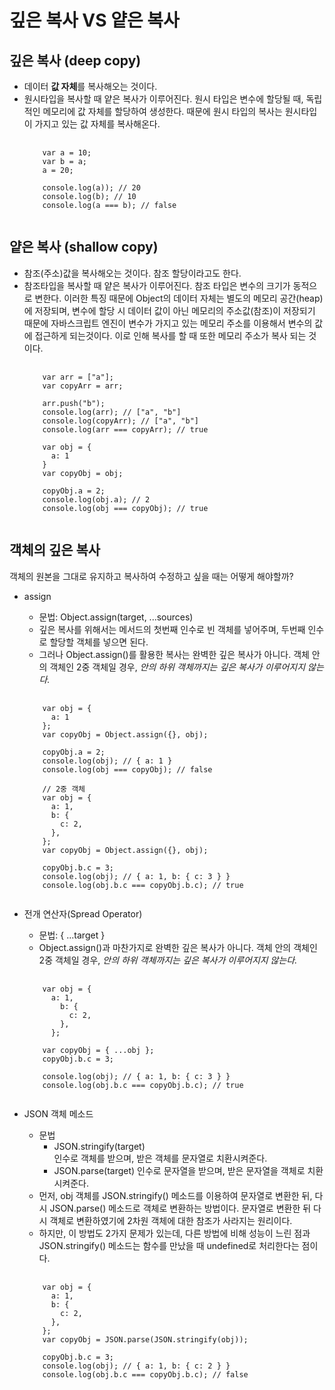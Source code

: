 # 깊은 복사 VS 얕은 복사
## 깊은 복사 (deep copy)
* 데이터 **값 자체**를 복사해오는 것이다.
* 원시타입을 복사할 때 얕은 복사가 이루어진다. 원시 타입은 변수에 할당될 때, 독립적인 메모리에 값 자체를 할당하여 생성한다. 때문에 원시 타입의 복사는 원시타입이 가지고 있는 값 자체를 복사해온다.
  <pre>
    <code>
      var a = 10;
      var b = a;
      a = 20;
      
      console.log(a)); // 20
      console.log(b); // 10
      console.log(a === b); // false
    </code>
  </pre>


## 얕은 복사 (shallow copy)
* 참조(주소)값을 복사해오는 것이다. 참조 할당이라고도 한다.
* 참조타입을 복사할 때 얕은 복사가 이루어진다. 참조 타입은 변수의 크기가 동적으로 변한다. 이러한 특징 때문에 Object의 데이터 자체는 별도의 메모리 공간(heap)에 저장되며, 변수에 할당 시 데이터 값이 아닌 메모리의 주소값(참조)이 저장되기 때문에 자바스크립트 엔진이 변수가 가지고 있는 메모리 주소를 이용해서 변수의 값에 접근하게 되는것이다. 이로 인해 복사를 할 때 또한 메모리 주소가 복사 되는 것이다.
  <pre>
    <code>
      var arr = ["a"];
      var copyArr = arr;
      
      arr.push("b");
      console.log(arr); // ["a", "b"]
      console.log(copyArr); // ["a", "b"]
      console.log(arr === copyArr); // true
      
      var obj = {
        a: 1
      }
      var copyObj = obj;
      
      copyObj.a = 2;
      console.log(obj.a); // 2
      console.log(obj === copyObj); // true
    </code>
  </pre>


## 객체의 깊은 복사
객체의 원본을 그대로 유지하고 복사하여 수정하고 싶을 때는 어떻게 해야할까?
* assign
  * 문법: Object.assign(target, ...sources)
  * 깊은 복사를 위해서는 메서드의 첫번째 인수로 빈 객체를 넣어주며, 두번째 인수로 할당할 객체를 넣으면 된다.
  * 그러나 Object.assign()를 활용한 복사는 완벽한 깊은 복사가 아니다. 객체 안의 객체인 2중 객체일 경우, *안의 하위 객체까지는 깊은 복사가 이루어지지 않는다.*
  <pre>
    <code>
      var obj = {
        a: 1
      };
      var copyObj = Object.assign({}, obj);
      
      copyObj.a = 2;
      console.log(obj); // { a: 1 }
      console.log(obj === copyObj); // false
      
      // 2중 객체
      var obj = {
        a: 1,
        b: {
          c: 2,
        },
      };
      var copyObj = Object.assign({}, obj);
      
      copyObj.b.c = 3;
      console.log(obj); // { a: 1, b: { c: 3 } }
      console.log(obj.b.c === copyObj.b.c); // true
    </code>
  </pre>

* 전개 연산자(Spread Operator)
  * 문법: { ...target }
  * Object.assign()과 마찬가지로 완벽한 깊은 복사가 아니다. 객체 안의 객체인 2중 객체일 경우, *안의 하위 객체까지는 깊은 복사가 이루어지지 않는다.*
  <pre>
    <code>
      var obj = {
        a: 1,
          b: {
            c: 2,
          },
        };
        
      var copyObj = { ...obj };
      copyObj.b.c = 3;
      
      console.log(obj); // { a: 1, b: { c: 3 } }
      console.log(obj.b.c === copyObj.b.c); // true
    </code>
  </pre>

* JSON 객체 메소드
  * 문법  
    * JSON.stringify(target)  
    인수로 객체를 받으며, 받은 객체를 문자열로 치환시켜준다.
    * JSON.parse(target)
    인수로 문자열을 받으며, 받은 문자열을 객체로 치환시켜준다.
  * 먼저, obj 객체를 JSON.stringify() 메소드를 이용하여 문자열로 변환한 뒤, 다시 JSON.parse() 메소드로 객체로 변환하는 방법이다. 문자열로 변환한 뒤 다시 객체로 변환하였기에 2차원 객체에 대한 참조가 사라지는 원리이다.
  * 하지만, 이 방법도 2가지 문제가 있는데, 다른 방법에 비해 성능이 느린 점과 JSON.stringify() 메소드는 함수를 만났을 때 undefined로 처리한다는 점이다.
  <pre>
    <code>
      var obj = {
        a: 1,
        b: {
          c: 2,
        },
      };
      var copyObj = JSON.parse(JSON.stringify(obj));

      copyObj.b.c = 3;
      console.log(obj); // { a: 1, b: { c: 2 } }
      console.log(obj.b.c === copyObj.b.c); // false
    </code>
  </pre>